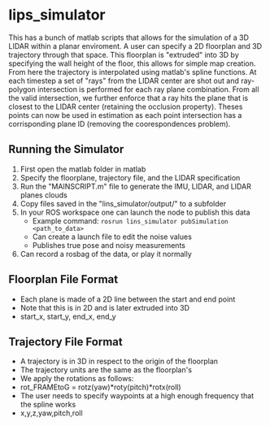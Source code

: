 # lips_simulator

This has a bunch of matlab scripts that allows for the simulation of a 3D LIDAR within a planar enviroment.
A user can specify a 2D floorplan and 3D trajectory through that space.
This floorplan is "extruded" into 3D by specifying the wall height of the floor, this allows for simple map creation.
From here the trajectory is interpolated using matlab's spline functions.
At each timestep a set of "rays" from the LIDAR center are shot out and ray-polygon intersection is performed for each ray plane combination.
From all the valid intersection, we further enforce that a ray hits the plane that is closest to the LIDAR center (retaining the occlusion property).
Theses points can now be used in estimation as each point intersection has a corrisponding plane ID (removing the coorespondences problem).

## Running the Simulator

1. First open the matlab folder in matlab
2. Specify the floorplane, trajectory file, and the LIDAR specification
3. Run the "MAINSCRIPT.m" file to generate the IMU, LIDAR, and LIDAR planes clouds
4. Copy files saved in the "lins_simulator/output/" to a subfolder
5. In your ROS workspace one can launch the node to publish this data
    * Example command: `rosrun lins_simulator pubSimulation <path_to_data>`
    * Can create a launch file to edit the noise values
    * Publishes true pose and noisy measurements
6. Can record a rosbag of the data, or play it normally


## Floorplan File Format

* Each plane is made of a 2D line between the start and end point
* Note that this is in 2D and is later extruded into 3D
* start_x, start_y, end_x, end_y


## Trajectory File Format

* A trajectory is in 3D in respect to the origin of the floorplan
* The trajectory units are the same as the floorplan's
* We apply the rotations as follows:
* rot_FRAMEtoG = rotz(yaw)*roty(pitch)*rotx(roll)
* The user needs to specify waypoints at a high enough frequency that the spline works
* x,y,z,yaw,pitch,roll

